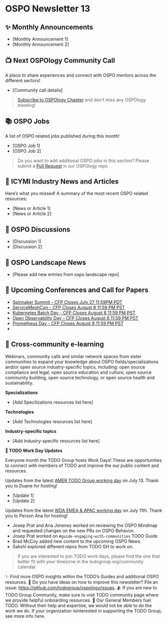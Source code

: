 # OSPO Newsletter 13


## ✨ Monthly Announcements 

* [Monthly Announcement 1]
* [Monthly Announcement 2]


## 📺 Next OSPOlogy Community Call

A place to share experiences and connect with OSPO mentors across the different sectors!

* [Community call details]

> [Subscribe to OSPOlogy Chapter](https://community.linuxfoundation.org/todo-group/) and don't miss any OSPOlogy meeting!


## 📚 OSPO Jobs

A list of OSPO related jobs published during this month!

* [OSPO Job 1]
* [OSPO Job 2]

> Do you want to add additional OSPO jobs in this section? Please submit a [Pull Request](https://github.com/todogroup/ospology/tree/main/newsletter#how-to-contribute-to-osponews) in our OSPOlogy repo


## 📌 ICYMI Industry News and Articles

Here’s what you missed! A summary of the most recent OSPO related resources:

* [News or Article 1]
* [News or Article 2]


## 🙋 OSPO Discussions

* [Discussion 1]
* [Discussion 2]


## 📩 OSPO Landscape News

* [Please add new entries from ospo landscape repo]


## 📎 Upcoming Conferences and Call for Papers

* [Spinnaker Summit - CFP Closes July 27 11:59PM PDT](https://linuxfoundation.smapply.io/prog/spinnaker_summit_2022/)
* [ServiceMeshCon - CFP Closes August 8 11:59 PM PST](https://events.linuxfoundation.org/servicemeshcon-north-america/program/cfp/#overview)
* [Kubernetes Batch Day - CFP Closes August 8 11:59 PM PST](https://events.linuxfoundation.org/kubernetes-batch-hpc-day-north-america/program/cfp/)
* [Open Observability Day - CFP Closes August 8 11:59 PM PST](https://events.linuxfoundation.org/open-observability-day-north-america/program/cfp/#overview)
* [Prometheus Day - CFP Closes August 8 11:59 PM PST](https://events.linuxfoundation.org/prometheus-day-north-america/program/cfp/)
* 

## 🔭 Cross-community e-learning

Webinars, community calls and similar network spaces from sister communities to expand your knowledge about OSPO fields/specializations and/or open source industry-specific topics, including: open source compliance and legal, open source education and culture, open source community building, open source technology, or open source health and sustainability. 

**Specializations**

* [Add Specilizations resources list here]

**Technologies**

* [Add Technologies resources list here]

**Industry-specific topics**

* [Add Industry-specific resources list here]


**📝 TODO Work Day Updates**

Everyone month the TODO Group hosts Work Days! These are opportunities to connect with members of TODO and improve the our public content and resources. 

Updates from the latest [AMER TODO Group working day](https://github.com/todogroup/work-day-activities) on July 13. Thank you to Duane for hosting!

* [Update 1]
* [Update 2]

Updates from the latest [WDA EMEA & APAC working day](https://github.com/todogroup/work-day-activities) on July 11th. Thank you to Person Ana for hosting!

* Josep Prat and Ana Jimenez worked on reviewing the OSPO Mindmap and requested changes on the new PRs on OSPO Behavior.
* Josep Prat worked on `#guide-engaging-with-communities` TODO Guide
* Brad McCoy added new content to the upcoming OSPO News.
* Sakshi explored different repos from TODO GH to work on.


> If you are interested to join TODO work days, please find the one that better fit with your timezone in the todogroup.org/community calendar

✨ Find more OSPO insights within the TODO’s Guides and additional OSPO resources.
🧐 Do you have ideas on how to improve this newsletter? File an issue: https://github.com/todogroup/ospology/issues.
🫂 If you are new to TODO Group Community, make sure to visit TODO community page where we provide helpful onboarding resources.
💚 Our General Members fuel TODO. Without their help and expertise, we would not be able to do the work we do. If your organization isinterested in supporting the TODO Group, see more info here.


